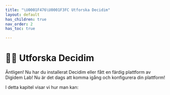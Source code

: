 ```yaml
---
title: "\U0001F476\U0001F3FC Utforska Decidim"
layout: default
has_children: true
nav_order: 2
has_toc: true

---
```

# 👶🏼 Utforska Decidim

Äntligen! Nu har du installerat Decidim eller fått en färdig plattform av Digidem Lab! Nu är det dags att komma igång och konfigurera din plattform!

I detta kapitel visar vi hur man kan: